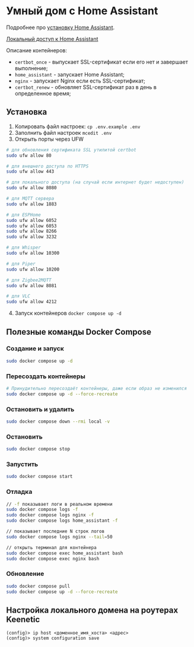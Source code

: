 # Умный дом с Home Assistant

Подробнее про [установку Home Assistant](https://www.home-assistant.io/installation/linux/#survey_section).

[Локальный доступ к Home Assistant](http://127.0.0.1:8080)

Описание контейнеров:
- `certbot_once` - выпускает SSL-сертификат если его нет и завершает выполнение;
- `home_assistant` - запускает Home Assistant;
- `nginx` - запускает Nginx если есть SSL-сертификат;
- `certbot_renew` - обновляет SSL-сертификат раз в день в определенное время;

## Установка

1. Копировать файл настроек: `cp .env.example .env`
2. Заполнить файл настроек `mcedit .env`
3. Открыть порты через UFW

```sh
# для обновления сертификата SSL утилитой certbot
sudo ufw allow 80

# для внешнего доступа по HTTPS
sudo ufw allow 443

# для локального доступа (на случай если интернет будет недоступен)
sudo ufw allow 8080

# для MQTT сервера
sudo ufw allow 1883

# для ESPHome
sudo ufw allow 6052
sudo ufw allow 6053
sudo ufw allow 8266
sudo ufw allow 3232

# для Whisper
sudo ufw allow 10300

# для Piper
sudo ufw allow 10200

# для Zigbee2MQTT
sudo ufw allow 8081

# для VLC
sudo ufw allow 4212
```
4. Запуск контейнеров `docker compose up -d`

## Полезные команды Docker Compose

### Создание и запуск

```sh
sudo docker compose up -d
```

### Пересоздать контейнеры

```sh
# Принудительно пересоздаёт контейнеры, даже если образ не изменился
sudo docker compose up -d --force-recreate
```

### Остановить и удалить

```sh
sudo docker compose down --rmi local -v
```

### Остановить

```sh
sudo docker compose stop
```

### Запустить

```sh
sudo docker compose start
```

### Отладка

```sh
// -f показывает логи в реальном времени
sudo docker compose logs -f
sudo docker compose logs nginx -f
sudo docker compose logs home_assistant -f

// показывает последние N строк логов
sudo docker compose logs nginx --tail=50

// открыть терминал для контейнера
sudo docker compose exec home_assistant bash
sudo docker compose exec nginx bash
```

### Обновление

```sh
sudo docker compose pull
sudo docker compose up -d --force-recreate
```

## Настройка локального домена на роутерах Keenetic

```
(config)> ip host <доменное_имя_хоста> <адрес>
(config)> system configuration save
```
